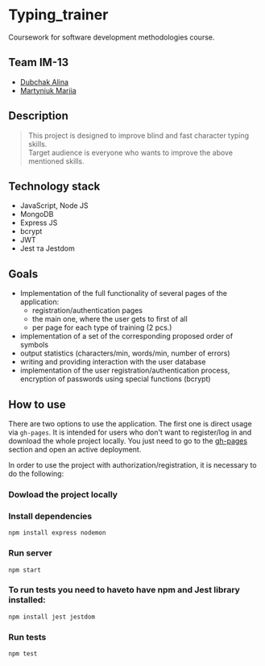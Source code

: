 # Typing_trainer
Coursework for software development methodologies course. 

## Team IM-13
- [Dubchak Alina](https://github.com/AlinaDubchak)
- [Martyniuk Mariia](https://github.com/mmarty12)

## Description
> This project is designed to improve blind and fast character typing skills.<br>
> Target audience is everyone who wants to improve the above mentioned skills.

## Technology stack
- JavaScript, Node JS
- MongoDB
- Express JS
- bcrypt
- JWT
- Jest та Jestdom

## Goals
- Implementation of the full functionality of several pages of the application:
    - registration/authentication pages
    - the main one, where the user gets to first of all
    - per page for each type of training (2 pcs.)
- implementation of a set of the corresponding proposed order of symbols
- output statistics (characters/min, words/min, number of errors)
- writing and providing interaction with the user database
- implementation of the user registration/authentication process, encryption of passwords using special functions (bcrypt)

## How to use
There are two options to use the application. The first one is direct usage via  `gh-pages`. It is intended for users who don't want to register/log in and download the whole project locally. 
You just need to go to the [gh-pages](https://github.com/mmarty12/typing_trainer/deployments/activity_log?environment=github-pages) section and open an active deployment.

In order to use the project with authorization/registration, it is necessary to do the following:
 
### Dowload the project locally

### Install dependencies
```
npm install express nodemon
```
### Run server 
```
npm start
```
### To run tests you need to haveto have npm and Jest library  installed:
 ```
npm install jest jestdom
```
### Run tests
```
npm test
```
